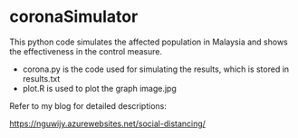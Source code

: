 # coronaSimulator
This python code simulates the affected population in Malaysia and shows the effectiveness in the control measure.

- corona.py is the code used for simulating the results, which is stored in results.txt
- plot.R is used to plot the graph image.jpg

Refer to my blog for detailed descriptions:

https://nguwijy.azurewebsites.net/social-distancing/
